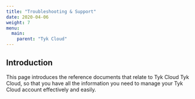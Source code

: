 ```yaml
---
title: "Troubleshooting & Support"
date: 2020-04-06
weight: 7
menu:
  main:
    parent: "Tyk Cloud"
---
```


## Introduction

This page introduces the reference documents that relate to Tyk Cloud Tyk Cloud, so that you have all the information you need to manage your Tyk Cloud account effectively and easily.